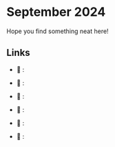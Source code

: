 # September 2024

Hope you find something neat here!

## Links

<!-- 
Music :: 🎸
Data :: 📊
General Software :: 💻
Papers :: 📝
Math :: 🧮
Dance :: 💃
Python :: 🐍
Writing & Editing :: ✏️
 -->

- 🎸 []():

- 🎸 []():

- 🎸 []():

- 🎸 []():

- 🎸 []():

- 🎸 []():
